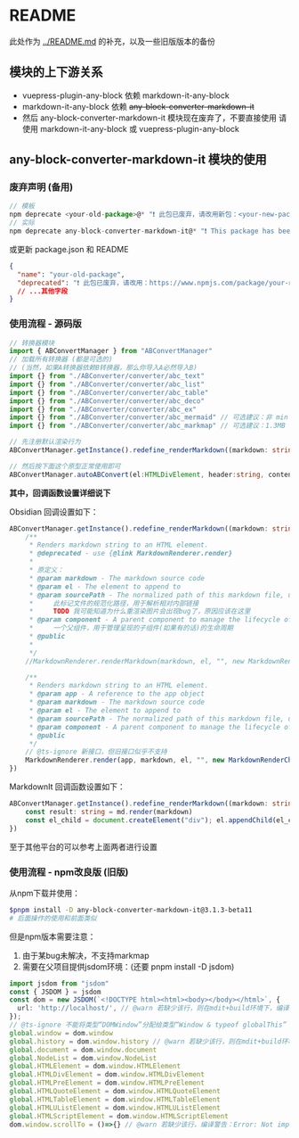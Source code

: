 # README

此处作为 [../README.md](../README.md) 的补充，以及一些旧版版本的备份

## 模块的上下游关系

- vuepress-plugin-any-block 依赖 markdown-it-any-block
- markdown-it-any-block 依赖 ~~any-block-converter-markdown-it~~
- 然后 any-block-converter-markdown-it 模块现在废弃了，不要直接使用
  请使用 markdown-it-any-block 或  vuepress-plugin-any-block

## any-block-converter-markdown-it 模块的使用

### 废弃声明 (备用)

```ts
// 模板
npm deprecate <your-old-package>@* "❗ 此包已废弃，请改用新包：<your-new-package> → https://www.npmjs.com/package/<your-new-package>"
// 实际
npm deprecate any-block-converter-markdown-it@* "❗ This package has been discarded. Please use a new one instead： markdown-it-any-block → https://www.npmjs.com/package/markdown-it-any-block"
```

或更新 package.json 和 README

```json
{
  "name": "your-old-package",
  "deprecated": "❗ 此包已废弃，请改用：https://www.npmjs.com/package/your-new-package",
  // ...其他字段
}
```

### 使用流程 - 源码版

```typescript
// 转换器模块
import { ABConvertManager } from "ABConvertManager"
// 加载所有转换器 (都是可选的)
// (当然，如果A转换器依赖B转换器，那么你导入A必然导入B)
import {} from "./ABConverter/converter/abc_text"
import {} from "./ABConverter/converter/abc_list"
import {} from "./ABConverter/converter/abc_table"
import {} from "./ABConverter/converter/abc_deco"
import {} from "./ABConverter/converter/abc_ex"
import {} from "./ABConverter/converter/abc_mermaid" // 可选建议：非 min 环境下 7.1MB
import {} from "./ABConverter/converter/abc_markmap" // 可选建议：1.3MB

// 先注册默认渲染行为
ABConvertManager.getInstance().redefine_renderMarkdown((markdown: string, el: HTMLElement): void => {...})

// 然后按下面这个原型正常使用即可
ABConvertManager.autoABConvert(el:HTMLDivElement, header:string, content:string): HTMLElement
```

**其中，回调函数设置详细说下**

Obsidian 回调设置如下：

```typescript
ABConvertManager.getInstance().redefine_renderMarkdown((markdown: string, el: HTMLElement): void => {
    /**
     * Renders markdown string to an HTML element.
     * @deprecated - use {@link MarkdownRenderer.render}
     * 
     * 原定义： 
     * @param markdown - The markdown source code
     * @param el - The element to append to
     * @param sourcePath - The normalized path of this markdown file, used to resolve relative internal links
     *     此标记文件的规范化路径，用于解析相对内部链接
     *     TODO 我可能知道为什么重渲染图片会出现bug了，原因应该在这里
     * @param component - A parent component to manage the lifecycle of the rendered child components, if any
     *     一个父组件，用于管理呈现的子组件(如果有的话)的生命周期
     * @public
     * 
     */
    //MarkdownRenderer.renderMarkdown(markdown, el, "", new MarkdownRenderChild(el))

    /**
     * Renders markdown string to an HTML element.
     * @param app - A reference to the app object
     * @param markdown - The markdown source code
     * @param el - The element to append to
     * @param sourcePath - The normalized path of this markdown file, used to resolve relative internal links
     * @param component - A parent component to manage the lifecycle of the rendered child components.
     * @public
     */
    // @ts-ignore 新接口，但旧接口似乎不支持
    MarkdownRenderer.render(app, markdown, el, "", new MarkdownRenderChild(el))
})
```

MarkdownIt 回调函数设置如下：

```typescript
ABConvertManager.getInstance().redefine_renderMarkdown((markdown: string, el: HTMLElement): void => {
    const result: string = md.render(markdown)
    const el_child = document.createElement("div"); el.appendChild(el_child); el_child.innerHTML = result;
})
```

至于其他平台的可以参考上面两者进行设置

### 使用流程 - npm改良版 (旧版)

从npm下载并使用：

```bash
$pnpm install -D any-block-converter-markdown-it@3.1.3-beta11
# 后面操作的使用和前面类似
```

但是npm版本需要注意：

1. 由于某bug未解决，不支持markmap
2. 需要在父项目提供jsdom环境：(还要 pnpm install -D jsdom)
  ```ts
  import jsdom from "jsdom"
  const { JSDOM } = jsdom
  const dom = new JSDOM(`<!DOCTYPE html><html><body></body></html>`, {
    url: 'http://localhost/', // @warn 若缺少该行，则在mdit+build环境下，编译报错
  });
  // @ts-ignore 不能将类型“DOMWindow”分配给类型“Window & typeof globalThis”
  global.window = dom.window
  global.history = dom.window.history // @warn 若缺少该行，则在mdit+build环境下，编译报错：ReferenceError: history is not defined
  global.document = dom.window.document
  global.NodeList = dom.window.NodeList
  global.HTMLElement = dom.window.HTMLElement
  global.HTMLDivElement = dom.window.HTMLDivElement
  global.HTMLPreElement = dom.window.HTMLPreElement
  global.HTMLQuoteElement = dom.window.HTMLQuoteElement
  global.HTMLTableElement = dom.window.HTMLTableElement
  global.HTMLUListElement = dom.window.HTMLUListElement
  global.HTMLScriptElement = dom.window.HTMLScriptElement
  dom.window.scrollTo = ()=>{} // @warn 若缺少该行，编译警告：Error: Not implemented: window.scrollTo
  ```

